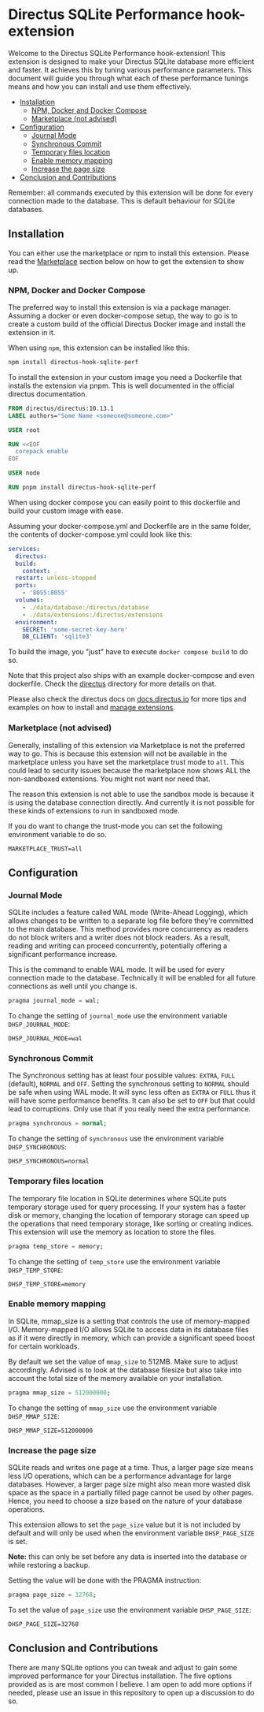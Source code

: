 # Directus SQLite Performance hook-extension

Welcome to the Directus SQLite Performance hook-extension! This extension is
designed to make your Directus SQLite database more efficient and faster. It
achieves this by tuning various performance parameters. This document will guide
you through what each of these performance tunings means and how you can install
and use them effectively.

- [Installation](#installation)
	- [NPM, Docker and Docker Compose](#npm-docker-and-docker-compose)
	- [Marketplace (not advised)](#marketplace-not-advised)
- [Configuration](#configuration)
	- [Journal Mode](#Journal-Mode)
	- [Synchronous Commit](#Synchronous-Commit)
	- [Temporary files location](#Temporary-files-location)
	- [Enable memory mapping](#Enable-memory-mapping)
	- [Increase the page size](#Increase-the-page-size)
- [Conclusion and Contributions](#conclusion-and-contributions)

Remember: all commands executed by this extension will be done for every
connection made to the database. This is default behaviour for SQLite databases.

## Installation

You can either use the marketplace or npm to install this extension. Please read
the [Marketplace](#marketplace-not-advised) section below on how to get the
extension to
show up.

### NPM, Docker and Docker Compose

The preferred way to install this extension is via a package manager. Assuming a
docker or even docker-compose setup, the way to go is to create a custom build
of the official Directus Docker image and install the extension in it.

When using `npm`, this extension can be installed like this:

```sh
npm install directus-hook-sqlite-perf
```

To install the extension in your custom image you need a Dockerfile that
installs the extension via pnpm. This is well documented in the official
directus documentation.

```dockerfile
FROM directus/directus:10.13.1
LABEL authors="Some Name <someone@someone.com>"

USER root

RUN <<EOF
  corepack enable
EOF

USER node

RUN pnpm install directus-hook-sqlite-perf
```

When using docker compose you can easily point to this dockerfile and build your
custom image with ease.

Assuming your docker-compose.yml and Dockerfile are in the same folder, the
contents of docker-compose.yml could look like this:

```yaml
services:
  directus:
  build:
    context: .
  restart: unless-stopped
  ports:
    - '8055:8055'
  volumes:
    - ./data/database:/directus/database
    - ./data/extensions:/directus/extensions
  environment:
    SECRET: 'some-secret-key-here'
    DB_CLIENT: 'sqlite3'
```

To build the image, you "just" have to execute `docker compose build` to do so.

Note that this project also ships with an example docker-compose and even
dockerfile. Check the [directus](./directus) directory for more details on that.

Please also check the directus docs
on [docs.directus.io](https://docs.directus.io)
for more tips and examples on how to install and
[manage extensions](https://docs.directus.io/extensions/installing-extensions.html).

### Marketplace (not advised)

Generally, installing of this extension via Marketplace is not the preferred way
to go. This is because this extension will not be available in the marketplace
unless you have set the marketplace trust mode to `all`. This could lead to
security issues because the marketplace now shows ALL the non-sandboxed
extensions. You might not want nor need that.

The reason this extension is not able to use the sandbox mode is because it is
using the database connection directly. And currently it is not possible for
these kinds of extensions to run in sandboxed mode.

If you do want to change the trust-mode you can set the following environment
variable to do so.

```dotenv
MARKETPLACE_TRUST=all
```

## Configuration

### Journal Mode

SQLite includes a feature called WAL mode (Write-Ahead Logging), which allows
changes to be written to a separate log file before they're committed to the
main database. This method provides more concurrency as readers do not block
writers and a writer does not block readers. As a result, reading and writing
can proceed concurrently, potentially offering a significant performance
increase.

This is the command to enable WAL mode. It will be used for every connection
made to the database. Technically it will be enabled for all future connections
as well until you change is.

```sql
pragma journal_mode = wal;
```

To change the setting of `journal_mode` use the environment variable
`DHSP_JOURNAL_MODE`:

```dotenv
DHSP_JOURNAL_MODE=wal
```

### Synchronous Commit

The Synchronous setting has at least four possible values: `EXTRA`, `FULL`
(default), `NORMAL` and `OFF`. Setting the synchronous setting to `NORMAL`
should be safe when using WAL mode. It will sync less often as `EXTRA` or `FULL`
thus it will have some performance benefits. It can also be set to `OFF` but
that could lead to corruptions. Only use that if you really need the extra
performance.

```sql
pragma synchronous = normal;
```

To change the setting of `synchronous` use the environment variable
`DHSP_SYNCHRONOUS`:

```dotenv
DHSP_SYNCHRONOUS=normal
```

### Temporary files location

The temporary file location in SQLite determines where SQLite puts temporary
storage used for query processing. If your system has a faster disk or memory,
changing the location of temporary storage can speed up the operations that need
temporary storage, like sorting or creating indices. This extension will use the
memory as location to store the files.

```sql
pragma temp_store = memory;
```

To change the setting of `temp_store` use the environment variable
`DHSP_TEMP_STORE`:

```dotenv
DHSP_TEMP_STORE=memory
```

### Enable memory mapping

In SQLite, mmap_size is a setting that controls the use of memory-mapped I/O.
Memory-mapped I/O allows SQLite to access data in its database files as if it
were directly in memory, which can provide a significant speed boost for certain
workloads.

By default we set the value of `mmap_size` to 512MB. Make sure to adjust
accordingly. Advised is to look at the database filesize but also take into
account the total size of the memory available on your installation.

```sql
pragma mmap_size = 512000000;
```

To change the setting of `mmap_size` use the environment variable
`DHSP_MMAP_SIZE`:

```dotenv
DHSP_MMAP_SIZE=512000000
```

### Increase the page size

SQLite reads and writes one page at a time. Thus, a larger page size means less
I/O operations, which can be a performance advantage for large databases.
However, a larger page size might also mean more wasted disk space as the space
in a partially filled page cannot be used by other pages. Hence, you need to
choose a size based on the nature of your database operations.

This extension allows to set the `page_size` value but it is not included by
default and will only be used when the environment variable `DHSP_PAGE_SIZE` is
set.

**Note:** this can only be set before any data is inserted into the database or
while restoring a backup.

Setting the value will be done with the PRAGMA instruction:

```sql
pragma page_size = 32768;
```

To set the value of `page_size` use the environment variable
`DHSP_PAGE_SIZE`:

```dotenv
DHSP_PAGE_SIZE=32768
```

## Conclusion and Contributions

There are many SQLite options you can tweak and adjust to gain some improved
performance for your Directus installation. The five options provided as is are
most common I believe. I am open to add more options if needed, please use an
issue in this repository to open up a discussion to do so.
